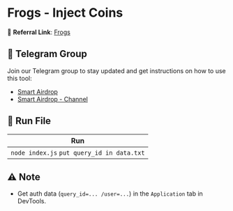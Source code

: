 # Frogs - Inject Coins

🔗 **Referral Link**: [Frogs](https://t.me/Frogs_HouseBot?start=783802408)

## 📢 Telegram Group

Join our Telegram group to stay updated and get instructions on how to use this tool:

- [Smart Airdrop](https://t.me/smartairdrop2120)
- [Smart Airdrop - Channel](https://t.me/smartairdrop_channel)


## 🚀 Run File

| Run                   
| ------------------------------------------ | 
| `node index.js` `put query_id in data.txt` |

## ⚠️ Note

- Get auth data (`query_id=... /user=...`) in the `Application` tab in DevTools.

